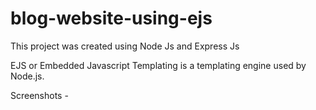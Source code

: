 # blog-website-using-ejs
This project was created using Node Js and Express Js

EJS or Embedded Javascript Templating is a templating engine used by Node.js.

Screenshots -



